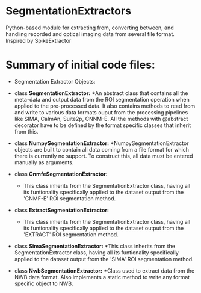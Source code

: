 # SegmentationExtractors
Python-based module for extracting from, converting between, and handling recorded and optical imaging data from several file format. Inspired by SpikeExtractor

# Summary of initial code files: 

* Segmentation Extractor Objects: 

* class **SegmentationExtractor:**
	*An abstract class that contains all the meta-data and output data from the ROI segmentation operation when applied to the pre-processed data. It also contains methods to read from and write to various data formats ouput from the processing pipelines like SIMA, CaImAn, Suite2p, CNNM-E. All the methods with @abstract decorator have to be defined by the format specific classes that inherit from this.

* class **NumpySegmentationExtractor:**
	*NumpySegmentationExtractor objects are built to contain all data coming from a file format for which there is currently no support. To construct this, all data must be entered manually as arguments.

* class **CnmfeSegmentationExtractor:**
  * This class inherits from the SegmentationExtractor class, having all its funtionality specifically applied to the dataset output from the 'CNMF-E' ROI segmentation method.
  
* class **ExtractSegmentationExtractor:**
  * This class inherits from the SegmentationExtractor class, having all its funtionality specifically applied to the dataset output from the 'EXTRACT' ROI segmentation method.
  
* class **SimaSegmentationExtractor:**
	*This class inherits from the SegmentationExtractor class, having all its funtionality specifically applied to the dataset output from the 'SIMA' ROI segmentation method.
	
* class **NwbSegmentationExtractor:**
	*Class used to extract data from the NWB data format. Also implements a static method to write any format specific object to NWB.
	
  



